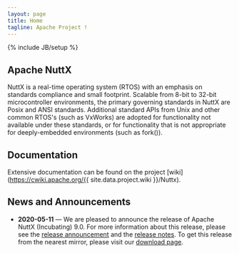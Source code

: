 ```yaml
---
layout: page
title: Home
tagline: Apache Project !
---
```


<!--
{% comment %}
Licensed to the Apache Software Foundation (ASF) under one or more
contributor license agreements.  See the NOTICE file distributed with
this work for additional information regarding copyright ownership.
The ASF licenses this file to you under the Apache License, Version 2.0
(the "License"); you may not use this file except in compliance with
the License.  You may obtain a copy of the License at

http://www.apache.org/licenses/LICENSE-2.0

Unless required by applicable law or agreed to in writing, software
distributed under the License is distributed on an "AS IS" BASIS,
WITHOUT WARRANTIES OR CONDITIONS OF ANY KIND, either express or implied.
See the License for the specific language governing permissions and
limitations under the License.
{% endcomment %}
-->

{% include JB/setup %}

## Apache NuttX

NuttX is a real-time operating system (RTOS) with an emphasis on standards
compliance and small footprint. Scalable from 8-bit to 32-bit microcontroller
environments, the primary governing standards in NuttX are Posix and ANSI
standards. Additional standard APIs from Unix and other common RTOS's (such as
VxWorks) are adopted for functionality not available under these standards, or
for functionality that is not appropriate for deeply-embedded environments (such
as fork()).


## Documentation

Extensive documentation can be found on the project [wiki](https://cwiki.apache.org/{{ site.data.project.wiki }}/Nuttx).


## News and Announcements

* **2020-05-11** &mdash; We are pleased to announce the release of Apache NuttX
  (Incubating) 9.0. For more information about this release, please see the
  [release announcement](https://lists.apache.org/thread.html/rf7678c2a47c71ba9acb2c4a5392cea75d936a44f32d49f4f287b4aa9%40%3Cgeneral.incubator.apache.org%3E)
  and the [release notes](releases/9.0.0/).
  To get this release from the nearest mirror, please visit our
  [download page](https://nuttx.apache.org/download/).
